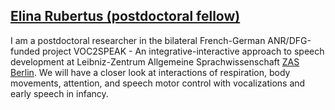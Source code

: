 ## [Elina Rubertus (postdoctoral fellow)](https://elinarubertus.github.io/)

I am a postdoctoral researcher in the bilateral French-German ANR/DFG-funded project VOC2SPEAK - An integrative-interactive approach to speech development at Leibniz-Zentrum Allgemeine Sprachwissenschaft [ZAS Berlin](https://www.leibniz-zas.de/de/). We will have a closer look at interactions of respiration, body movements, attention, and speech motor control with vocalizations and early speech in infancy.
